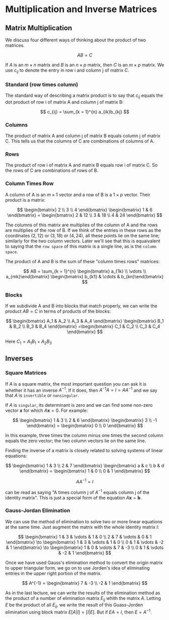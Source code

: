 # Multiplication and Inverse Matrices

## Matrix Multiplication
We discuss four different ways of thinking about the product of two matrices. 

$$
AB = C
$$

If $A$ is an $m \times n$ matrix and $B$ is an $n \times p$ matrix, then $C$ is an $m \times p$ matrix. We use $c_{ij}$ to denote the entry in row i and column j of matrix $C$.

### Standard (row times column)
The standard way of describing a matrix product is to say that $c_{ij}$ equals the dot product  of row i of matrix A and column j of matrix B:

$$
c_{ij} = \sum_{k = 1}^{n} a_{ik}b_{kj}
$$

### Columns
The product of matrix A and column j of matrix B equals column j of matrix C. This tells us that the columns of C are combinations of columns of A.

### Rows
The product of row i of matrix A and matrix B equals row i of matrix C. So the rows of C are combinations of rows of B.

### Column Times Row
A column of A is an $m \times 1$ vector and a row of B is a $1 \times p$ vector. Their product is a matrix:

$$
\begin{bmatrix} 2 \\ 3 \\ 4 \end{bmatrix} \begin{bmatrix} 1 & 6 \end{bmatrix} = \begin{bmatrix} 2 & 12 \\ 3 & 18 \\ 4 & 24 \end{bmatrix}
$$

The columns of this matrix are multiplies of the column of A and the rows are multiplies of the row of B. If we think of the entries in these rows as the coordinates $(2, 12)$ or $(3, 18)$ or $(4, 24)$, all these points lie on the same line; similarly for the two column vectors. Later we'll see that this is equaivalent to saying that the `row space` of this matrix is a single line, as is the `column space`.

The product of A and B is the sum of these "column times rows" matrices:

$$
AB = \sum_{k = 1}^{n} \begin{bmatrix} a_{1k} \\ \vdots \\ a_{mk}\end{bmatrix} \begin{bmatrix} b_{k1} & \cdots & b_{kn}\end{bmatrix}
$$

### Blocks
If we subdivide A and B into blocks that match properly, we can write the product $AB = C$ in terms of products of the blocks:

$$
\begin{bmatrix} A_1 & A_2 \\ A_3 & A_4 \end{bmatrix} \begin{bmatrix} B_1 & B_2 \\ B_3 & B_4 \end{bmatrix} =\begin{bmatrix} C_1 & C_2 \\ C_3 & C_4 \end{bmatrix}
$$

Here $C_1 = A_1B_1 + A_2B_3$

## Inverses

### Square Matrices
If $A$ is a square matrix, the most important question you can ask it is whether it has an inverse $A^{-1}$. If it does, then $A^{-1}A = I = AA^{-1}$ and we say that $A$ is `invertible` or `nonsingular`.

If $A$ is `singular`, its determinant is zero and we can find some non-zero vector $\mathbf{x}$ for which $A\mathbf{x} = 0$. For example:

$$
\begin{bmatrix} 1 & 3 \\ 2 & 6 \end{bmatrix} \begin{bmatrix} 3 \\ -1 \end{bmatrix} =  \begin{bmatrix} 0 \\ 0 \end{bmatrix}
$$

In this example, three times the column minus one times the second column equals the zero vector; the two column vectors lie on the same line.

Finding the inverse of a matrix is closely related to solving systems of linear equations:

$$
\begin{bmatrix} 1 & 3 \\ 2 & 7 \end{bmatrix} \begin{bmatrix} a & c \\ b & d \end{bmatrix} =  \begin{bmatrix} 1 & 0 \\ 0 & 1 \end{bmatrix}
$$

$$
A A^{-1} = I
$$

can be read as saying "A times column j of $A^{-1}$ equals column j of the identity matrix". This is just a special form of the equation $A\mathbf{x} =\mathbf{b}$.

### Gauss-Jordan Elimination
We can use the method of elimination to solve two or more linear equations at the same time. Just augment the matrix with the whole identity matrix $I$:

$$
\begin{bmatrix} 1 & 3 & \vdots & 1 & 0 \\ 2 & 7 & \vdots & 0 & 1 \end{bmatrix} \to \begin{bmatrix} 1 & 3 & \vdots & 1 & 0 \\ 0 & 1 & \vdots & -2 & 1 \end{bmatrix} \to \begin{bmatrix} 1 & 0 & \vdots & 7 & -3 \\ 0 & 1 & \vdots & -2 & 1 \end{bmatrix}
$$

Once we have used Gauss's elimination method to convert the origin matrix to upper triangular form, we go on to use Jorden's idea of eliminating entries  in the upper right portion of the matrix.

$$
A^{-1} = \begin{bmatrix} 7 & -3 \\ -2 & 1 \end{bmatrix}
$$

As in the last lecture, we can write the results of the elimination method as the product of a number of elimination matrix $E_{ij}$ whith the matrix $A$. Letting $E$ be the product of all $E_{ij}$, we write the result of this Guass-Jorden elimination using block matrix $E [A | I] = [I | E]$. But if $EA = I$, then $E = A^{-1}$.
